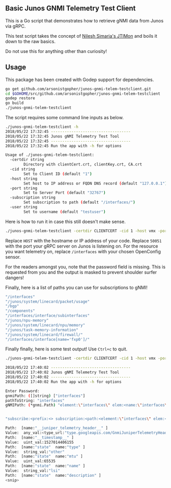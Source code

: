 ## Basic Junos GNMI Telemetry Test Client

This is a Go script that demonstrates how to retrieve gNMI data from Junos via gRPC.

This test script takes the concept of [Nilesh Simaria's JTIMon](https://github.com/nileshsimaria/jtimon) and boils it down to the raw basics. 

Do not use this for anything other than curiosity!

## Usage

This package has been created with Godep support for dependencies.

```bash
go get github.com/arsonistgopher/junos-gnmi-telem-testclient.git
cd $GOHOME/src/github.com/arsonistgopher/junos-gnmi-telem-testclient
godep restore
go build
./junos-gnmi-telem-testclient
```

The script requires some command line inputs as below.

```bash
./junos-gnmi-telem-testclient -h
2018/05/22 17:32:45 -----------------------------------
2018/05/22 17:32:45 Junos gNMI Telemetry Test Tool
2018/05/22 17:32:45 -----------------------------------
2018/05/22 17:32:45 Run the app with -h for options

Usage of ./junos-gnmi-telem-testclient:
  -certdir string
    	Directory with clientCert.crt, clientKey.crt, CA.crt
  -cid string
    	Set to Client ID (default "1")
  -host string
    	Set host to IP address or FQDN DNS record (default "127.0.0.1")
  -port string
    	Set to Server Port (default "32767")
  -subscription string
    	Set subscription to path (default "/interfaces/")
  -user string
    	Set to username (default "testuser")
```

Here is how to run it in case this still doesn't make sense.

```bash
./junos-gnmi-telem-testclient -certdir CLIENTCERT -cid 1 -host vmx -port 50051 -subscription /interfaces/ -user jet
```
Replace `HOST` with the hostname or IP address of your code. Replace `50051` with the port your gRPC server on Junos is listening on. For the resource you want telemetry on, replace `/interfaces` with your chosen OpenConfig sensor.

For the readers amongst you, note that the password field is missing. This is requested from you and the output is masked to prevent shoulder surfer dangers!

Finally, here is a list of paths you can use for subscriptions to gNMI!

```bash
"/interfaces"
"/junos/system/linecard/packet/usage"
"/bgp"
"/components"
"/interfaces/interface/subinterfaces"
"/junos/npu-memory"
"/junos/system/linecard/npu/memory"
"/junos/task-memory-information"
"/junos/system/linecard/firewall/"
"/interfaces/interface[name='fxp0']/"
```

Finally finally, here is some test output! Use `Ctrl+c` to quit.

```bash
./junos-gnmi-telem-testclient -certdir CLIENTCERT -cid 1 -host vmx -port 50051 -subscription /interfaces/ -user jet

2018/05/22 17:40:02 -----------------------------------
2018/05/22 17:40:02 Junos gNMI Telemetry Test Tool
2018/05/22 17:40:02 -----------------------------------
2018/05/22 17:40:02 Run the app with -h for options

Enter Password:
gnmiPath: ([]string) ["interfaces"]
pathToString: "interfaces"
gNMIPath: (*gnmi.Path) "element:\"interfaces\" elem:<name:\"interfaces\" > "


"subscribe:<prefix:<> subscription:<path:<element:\"interfaces\" elem:<name:\"interfaces\" > > mode:SAMPLE > encoding:PROTO > "

Path:  [name:"__juniper_telemetry_header__" ]
Value:  any_val:<type_url:"type.googleapis.com/GnmiJuniperTelemetryHeader" value:"\n\005vmx02\020\377\377\003\"/sensor_1000_4_1:/interfaces/:/interfaces/:mib2d(\200\200\200\001" >
Path:  [name:"__timestamp__" ]
Value:  uint_val:1527014406155
Path:  [name:"state"  name:"type" ]
Value:  string_val:"other"
Path:  [name:"state"  name:"mtu" ]
Value:  uint_val:65535
Path:  [name:"state"  name:"name" ]
Value:  string_val:"lsi"
Path:  [name:"state"  name:"description" ]
<snip>
```
